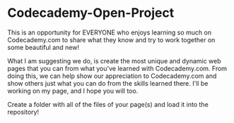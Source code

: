 Codecademy-Open-Project
=======================

This is an opportunity for EVERYONE who enjoys learning so much on Codecademy.com to share what they know and try to work together on some beautiful and new!

What I am suggesting we do, is create the most unique and dynamic web pages that you can from what you've learned with Codecademy.com.
From doing this, we can help show our appreciation to Codecademy.com and show others just what you can do from the skills learned there.
I'll be working on my page, and I hope you will too.

Create a folder with all of the files of your page(s) and load it into the repository!
